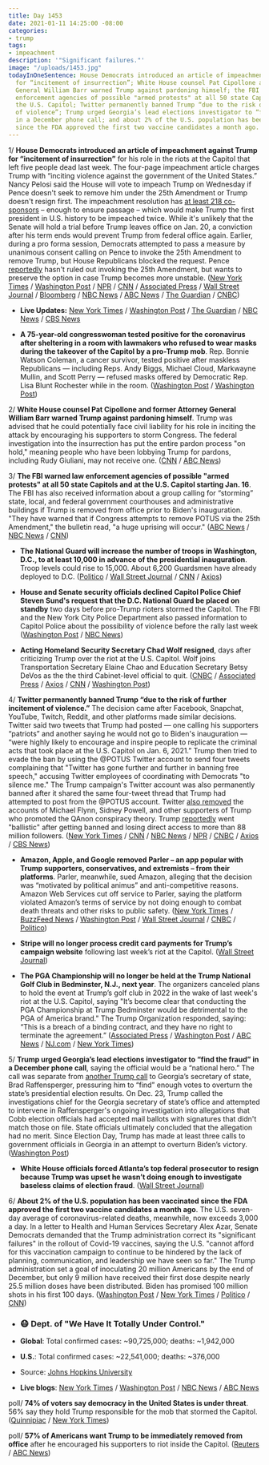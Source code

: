```yaml
---
title: Day 1453
date: 2021-01-11 14:25:00 -08:00
categories:
- trump
tags:
- impeachment
description: '"Significant failures."'
image: "/uploads/1453.jpg"
todayInOneSentence: House Democrats introduced an article of impeachment against Trump
  for “incitement of insurrection”; White House counsel Pat Cipollone and former Attorney
  General William Barr warned Trump against pardoning himself; the FBI warned law
  enforcement agencies of possible "armed protests" at all 50 state Capitols and at
  the U.S. Capitol; Twitter permanently banned Trump “due to the risk of further incitement
  of violence”; Trump urged Georgia’s lead elections investigator to “find the fraud”
  in a December phone call; and about 2% of the U.S. population has been vaccinated
  since the FDA approved the first two vaccine candidates a month ago.
---
```


1/ **House Democrats introduced an article of impeachment against Trump for “incitement of insurrection”** for his role in the riots at the Capitol that left five people dead last week. The four-page impeachment article charges Trump with “inciting violence against the government of the United States.” Nancy Pelosi said the House will vote to impeach Trump on Wednesday if Pence doesn't seek to remove him under the 25th Amendment or Trump doesn't resign first. The impeachment resolution has [at least 218 co-sponsors](https://www.politico.com/news/2021/01/11/house-trump-impeachment-457440) – enough to ensure passage – which would make Trump the first president in U.S. history to be impeached twice. While it's unlikely that the Senate will hold a trial before Trump leaves office on Jan. 20, a conviction after his term ends would prevent Trump from federal office again. Earlier, during a pro forma session, Democrats attempted to pass a measure by unanimous consent calling on Pence to invoke the 25th Amendment to remove Trump, but House Republicans blocked the request. Pence [reportedly](https://www.cnn.com/2021/01/09/politics/mike-pence-25th-amendment/index.html) hasn't ruled out invoking the 25th Amendment, but wants to preserve the option in case Trump becomes more unstable. ([New York Times](https://www.nytimes.com/2021/01/11/us/pence-impeachment.html) / [Washington Post](https://www.washingtonpost.com/politics/2021/01/11/trump-impeachment-biden-transition-live-updates/) / [NPR](https://www.npr.org/sections/trump-impeachment-effort-live-updates/2021/01/11/954907652/in-wake-of-capitol-attack-house-will-seek-to-impeach-trump-again) / [CNN](https://www.cnn.com/2021/01/11/politics/house-democrats-impeachment-plans/) / [Associated Press](https://apnews.com/article/pelosi-house-impeach-trump-575a4070cbef5441d61fb7e4a497f9b7) / [Wall Street Journal](https://www.wsj.com/articles/house-democrats-to-begin-efforts-seeking-to-remove-trump-from-office-11610375178) / [Bloomberg](https://www.bloomberg.com/news/articles/2021-01-11/house-democrats-set-in-motion-bid-to-remove-trump-from-office?srnd=premium&sref=MIBMEEoj) / [NBC News](https://www.nbcnews.com/politics/congress/house-democrats-consider-impeachment-25th-amendment-measures-n1253693) / [ABC News](https://abcnews.go.com/Politics/house-democrats-file-impeachment-article-charging-trump-incitement/story?id=75178177) / [The Guardian](https://www.theguardian.com/us-news/2021/jan/11/trump-impeachment-house-democrats-charge-president-with-incitement-of-insurrection) / [CNBC](https://www.cnbc.com/2021/01/11/house-prepares-to-impeach-trump-over-capitol-attack.html))

* **Live Updates:** [New York Times](https://www.nytimes.com/live/2021/01/11/us/joe-biden-trump/?action=click&module=Spotlight&pgtype=Homepage) / [Washington Post](https://www.washingtonpost.com/politics/2021/01/11/trump-impeachment-biden-transition-live-updates/) / [The Guardian](https://www.theguardian.com/us-news/live/2021/jan/11/joe-biden-donald-trump-impeachment-capitol-mike-pence-nancy-pelosi-coronavirus-covid-live-updates) / [NBC News](https://www.nbcnews.com/politics/congress/live-blog/live-updates-house-begins-effort-remove-trump-n1253700) / [CBS News](https://www.cbsnews.com/live-updates/trump-impeachment-25th-amendment-removal-2021-01-11/)

* **A 75-year-old congresswoman tested positive for the coronavirus after sheltering in a room with lawmakers who refused to wear masks during the takeover of the Capitol by a pro-Trump mob**. Rep. Bonnie Watson Coleman, a cancer survivor, tested positive after maskless Republicans — including Reps. Andy Biggs, Michael Cloud, Markwayne Mullin, and Scott Perry — refused masks offered by Democratic Rep. Lisa Blunt Rochester while in the room. ([Washington Post](https://www.washingtonpost.com/politics/2021/01/11/trump-impeachment-biden-transition-live-updates/#link-A3M2TTM2LJEMTAFEXPEL24DMZ4) / [Washington Post](https://www.washingtonpost.com/politics/2021/01/10/lawmakers-may-have-been-exposed-coronavirus-capitol-lockdown-attending-physician-says/))

2/ **White House counsel Pat Cipollone and former Attorney General William Barr warned Trump against pardoning himself**. Trump was advised that he could potentially face civil liability for his role in inciting the attack by encouraging his supporters to storm Congress. The federal investigation into the insurrection has put the entire pardon process "on hold," meaning people who have been lobbying Trump for pardons, including Rudy Giuliani, may not receive one. ([CNN](https://www.cnn.com/politics/live-news/trump-impeachment-news-01-11-21/h_4884b12b23992b8a11f8d7bb185c685a) / [ABC News](https://abcnews.go.com/Politics/trump-warned-potential-civil-liability-aides-clear-desks/story?id=75180691&cid=clicksource_4380645_6_heads_hero_live_twopack_hed))

3/ **The FBI warned law enforcement agencies of possible "armed protests" at all 50 state Capitols and at the U.S. Capitol starting Jan. 16**. The FBI has also received information about a group calling for “storming” state, local, and federal government courthouses and administrative buildings if Trump is removed from office prior to Biden's inauguration. "They have warned that if Congress attempts to remove POTUS via the 25th Amendment," the bulletin read, "a huge uprising will occur." ([ABC News](https://abcnews.go.com/US/armed-protests-planned-50-state-capitols-fbi-bulletin/story?id=75179771) / [NBC News](https://www.nbcnews.com/politics/donald-trump/fbi-memo-warns-law-enforcement-across-u-s-possible-armed-n1253750) / [CNN](https://www.cnn.com/2021/01/11/politics/fbi-bulletin-armed-protests-state-us-capitol/index.html))

* **The National Guard will increase the number of troops in Washington, D.C., to at least 10,000 in advance of the presidential inauguration**. Troop levels could rise to 15,000.  About 6,200 Guardsmen have already deployed to D.C. ([Politico](https://www.politico.com/news/2021/01/11/national-guardsmen-inauguration-457629) / [Wall Street Journal](https://www.wsj.com/articles/national-guard-to-send-more-than-10-000-troops-to-washington-d-c-11610393244) / [CNN](https://www.cnn.com/2021/01/11/politics/bowser-avoid-dc-biden-inauguration/index.html) / [Axios](https://www.axios.com/dc-lockdown-biden-inauguration-national-guard-f5a40a69-4cc8-4861-84fe-1ea047ff3f3d.html?stream=politics))

* **House and Senate security officials declined Capitol Police Chief Steven Sund's request that the D.C. National Guard be placed on standby** two days before pro-Trump rioters stormed the Capitol. The FBI and the New York City Police Department also passed information to Capitol Police about the possibility of violence before the rally last week ([Washington Post](https://www.washingtonpost.com/politics/sund-riot-national-guard/2021/01/10/fc2ce7d4-5384-11eb-a817-e5e7f8a406d6_story.html) / [NBC News](https://www.nbcnews.com/news/crime-courts/fbi-nypd-told-capitol-police-about-possibility-violence-riot-senior-n1253646))

* **Acting Homeland Security Secretary Chad Wolf resigned**, days after criticizing Trump over the riot at the U.S. Capitol. Wolf joins Transportation Secretary Elaine Chao and Education Secretary Betsy DeVos as the the third Cabinet-level official to quit. ([CNBC](https://www.cnbc.com/2021/01/11/chad-wolf-homeland-security-secretary-resigns-after-trump-supporters-riot.html) / [Associated Press](https://apnews.com/article/politics-riots-police-capitol-siege-a971eb127c024e26bfe4ffa0cd64a227) / [Axios](https://www.axios.com/homeland-security-trump-chad-wolf-resigns-77aecf21-28d8-4c4b-9e41-904bd90d49b3.html) / [CNN](https://www.cnn.com/2021/01/11/politics/chad-wolf-homeland-security/index.html) / [Washington Post](https://www.washingtonpost.com/politics/2021/01/11/trump-impeachment-biden-transition-live-updates/#link-KPODVGKSCRGN3BY2OSFVP4HCDA))

4/ **Twitter permanently banned Trump “due to the risk of further incitement of violence.”** The decision came after Facebook, Snapchat, YouTube, Twitch, Reddit, and other platforms made similar decisions. Twitter said two tweets that Trump had posted — one calling his supporters “patriots” and another saying he would not go to Biden's inauguration — “were highly likely to encourage and inspire people to replicate the criminal acts that took place at the U.S. Capitol on Jan. 6, 2021.” Trump then tried to evade the ban by using the @POTUS Twitter account to send four tweets complaining that "Twitter has gone further and further in banning free speech," accusing Twitter employees of coordinating with Democrats "to silence me." The Trump campaign's Twitter account was also permanently banned after it shared the same four-tweet thread that Trump had attempted to post from the @POTUS account. Twitter [also removed](https://www.nbcnews.com/tech/tech-news/twitter-bans-michael-flynn-sidney-powell-qanon-account-purge-n1253550) the accounts of Michael Flynn, Sidney Powell, and other supporters of Trump who promoted the QAnon conspiracy theory. Trump [reportedly](https://www.politico.com/news/2021/01/08/trump-reacts-to-twitter-ban-456785) went "ballistic" after getting banned and losing direct access to more than 88 million followers. ([New York Times](https://www.nytimes.com/2021/01/08/technology/twitter-trump-suspended.html) / [CNN](https://www.cnn.com/2021/01/08/tech/trump-twitter-ban/index.html) / [NBC News](https://www.nbcnews.com/tech/tech-news/twitter-permanently-bans-president-donald-trump-n1253588) / [NPR](https://www.npr.org/2021/01/08/954760928/twitter-bans-president-trump-citing-risk-of-further-incitement-of-violence) / [CNBC](https://www.cnbc.com/2021/01/08/twitter-permanently-suspends-trumps-account.html) / [Axios](https://www.axios.com/twitter-ban-trump-4242dbe6-f456-46fd-8bfe-d43b94ef9f07.html) / [CBS News](https://www.cbsnews.com/news/trump-twitter-account-suspended-permanently/))

* **Amazon, Apple, and Google removed Parler – an app popular with Trump supporters, conservatives, and extremists – from their platforms**. Parler, meanwhile, sued Amazon, alleging that the decision was “motivated by political animus” and anti-competitive reasons. Amazon Web Services cut off service to Parler, saying the platform violated Amazon’s terms of service by not doing enough to combat death threats and other risks to public safety. ([New York Times](https://www.nytimes.com/2021/01/09/technology/apple-google-parler.html) / [BuzzFeed News](https://www.buzzfeednews.com/article/johnpaczkowski/amazon-parler-aws) / [Washington Post](https://www.washingtonpost.com/technology/2021/01/09/trump-twitter-banned-apps/) / [Wall Street Journal](https://www.wsj.com/articles/parler-sues-amazon-kicks-site-off-its-servers-11610363052) / [CNBC](https://www.cnbc.com/2021/01/09/apple-removes-parler-from-app-store-in-wake-of-us-capitol-riot.html) / [Politico](https://www.politico.com/news/2021/01/11/parler-amazon-antitrust-suit-457579))

* **Stripe will no longer process credit card payments for Trump’s campaign website** following last week’s riot at the Capitol. ([Wall Street Journal](https://www.wsj.com/articles/stripe-stops-processing-payments-for-trump-campaign-website-11610319116))

* **The PGA Championship will no longer be held at the Trump National Golf Club in Bedminster, N.J., next year**. The organizers canceled plans to hold the event at Trump’s golf club in 2022 in the wake of last week's riot at the U.S. Capitol, saying "It’s become clear that conducting the PGA Championship at Trump Bedminster would be detrimental to the PGA of America brand." The Trump Organization responded, saying: “This is a breach of a binding contract, and they have no right to terminate the agreement.” ([Associated Press](https://apnews.com/article/joe-biden-donald-trump-pga-championships-golf-new-jersey-723ef0a90af03af016c9a7ae2b711fc6) / [Washington Post](https://www.washingtonpost.com/politics/trump-pga-golf/2021/01/10/c0384264-51ea-11eb-bda4-615aaefd0555_story.html) / [ABC News](https://abcnews.go.com/US/blow-trump-golfs-pga-strip-major-championship-trump/story?id=75168540) / [NJ.com](https://www.nj.com/sports/2021/01/pga-will-strip-trump-bedminster-of-2022-pga-championship-insider-says.html) / [New York Times](https://www.nytimes.com/2021/01/10/sports/golf/trump-pga-championship-moved.html))

5/ **Trump urged Georgia’s lead elections investigator to “find the fraud” in a December phone call**, saying the official would be a “national hero.” The call was separate from [another Trump call](https://whatthefuckjusthappenedtoday.com/2021/01/04/day-1446/#1-trump-pressured-georgia%E2%80%99s-secretar) to Georgia’s secretary of state, Brad Raffensperger, pressuring him to “find” enough votes to overturn the state’s presidential election results. On Dec. 23, Trump called the investigations chief for the Georgia secretary of state’s office and attempted to intervene in Raffensperger's ongoing investigation into allegations that Cobb election officials had accepted mail ballots with signatures that didn't match those on file. State officials ultimately concluded that the allegation had no merit. Since Election Day, Trump has made at least three calls to government officials in Georgia in an attempt to overturn Biden’s victory. ([Washington Post](https://www.washingtonpost.com/politics/trump-call-georgia-investigator/2021/01/09/7a55c7fa-51cf-11eb-83e3-322644d82356_story.html))

* **White House officials forced Atlanta’s top federal prosecutor to resign because Trump was upset he wasn’t doing enough to investigate baseless claims of election fraud**. ([Wall Street Journal](https://www.wsj.com/articles/white-house-forced-georgia-u-s-attorney-to-resign-11610225840))

6/ **About 2% of the U.S. population has been vaccinated since the FDA approved the first two vaccine candidates a month ago**. The U.S. seven-day average of coronavirus-related deaths, meanwhile, now exceeds 3,000 a day. In a letter to Health and Human Services Secretary Alex Azar, Senate Democrats demanded that the Trump administration correct its "significant failures" in the rollout of Covid-19 vaccines, saying the U.S. "cannot afford for this vaccination campaign to continue to be hindered by the lack of planning, communication, and leadership we have seen so far." The Trump administration set a goal of inoculating 20 million Americans by the end of December, but only 9 million have received their first dose despite nearly 25.5 million doses have been distributed. Biden has promised 100 million shots in his first 100 days. ([Washington Post](https://www.washingtonpost.com/nation/2021/01/11/coronavirus-covid-live-updates-us/#link-AKH4DGFOOZEGJGNANY25IV4LSE) / [New York Times](https://www.nytimes.com/live/2021/01/11/world/covid-19-coronavirus/the-us-virus-death-toll-surpasses-375000) / [Politico](https://www.politico.com/news/2021/01/11/democrats-trump-vaccine-rollout-457607) / [CNN](https://www.cnn.com/2021/01/11/politics/biden-covid-vaccine-plan/index.html))

* ### 😷 Dept. of "We Have It Totally Under Control."

* **Global**: Total confirmed cases: \~90,725,000; deaths: \~1,942,000

* **U.S.**: Total confirmed cases: \~22,541,000; deaths: \~376,000

* Source: [Johns Hopkins University](https://coronavirus.jhu.edu/map.html)

* **Live blogs**: [New York Times](https://www.nytimes.com/live/2021/01/11/world/covid-19-coronavirus/?action=click&module=Top%20Stories&pgtype=Homepage) / [Washington Post](https://www.washingtonpost.com/nation/2021/01/11/coronavirus-covid-live-updates-us/) / [NBC News](https://www.nbcnews.com/news/us-news/live-blog/2021-01-011-covid-live-updates-vaccine-news-n1253674) / [ABC News](https://abcnews.go.com/Health/live-updates/coronavirus/?id=75171980)

poll/ **74% of voters say democracy in the United States is under threat**. 56% say they hold Trump responsible for the mob that stormed the Capitol. ([Quinnipiac](https://poll.qu.edu/national/release-detail?ReleaseID=3686) / [New York Times](https://www.nytimes.com/live/2021/01/11/us/capitol-riot-police-building/a-majority-of-american-voters-blame-trump-for-the-capitol-riot-and-support-removing-him-poll-finds))

poll/ **57% of Americans want Trump to be immediately removed from office** after he encouraged his supporters to riot inside the Capitol. ([Reuters](https://www.reuters.com/article/us-usa-election-trump-poll-idUSKBN29D2VG) / [ABC News](https://abcnews.go.com/US/capitol-siege-majority-americans-trump-removed-office-term/story?id=75154331))